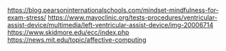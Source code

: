 https://blog.pearsoninternationalschools.com/mindset-mindfulness-for-exam-stress/
https://www.mayoclinic.org/tests-procedures/ventricular-assist-device/multimedia/left-ventricular-assist-device/img-20006714
https://www.skidmore.edu/ecc/index.php
https://news.mit.edu/topic/affective-computing